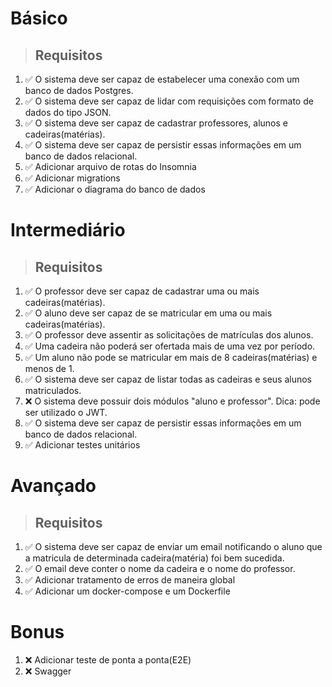 # Básico

> ## Requisitos

1. ✅ O sistema deve ser capaz de estabelecer uma conexão com um banco de dados Postgres.
2. ✅ O sistema deve ser capaz de lidar com requisições com formato de dados do tipo JSON.
3. ✅ O sistema deve ser capaz de cadastrar professores, alunos e cadeiras(matérias).
4. ✅ O sistema deve ser capaz de persistir essas informações em um banco de dados relacional.
5. ✅ Adicionar arquivo de rotas do Insomnia
6. ✅ Adicionar migrations
7. ✅ Adicionar o diagrama do banco de dados

# Intermediário

> ## Requisitos
1. ✅ O professor deve ser capaz de cadastrar uma ou mais cadeiras(matérias).
2. ✅ O aluno deve ser capaz de se matricular em uma ou mais cadeiras(matérias).
3. ✅ O professor deve assentir as solicitações de matrículas dos alunos.
4. ✅ Uma cadeira não poderá ser ofertada mais de uma vez por período.
5. ✅ Um aluno não pode se matricular em mais de 8 cadeiras(matérias) e menos de 1.
6. ✅ O sistema deve ser capaz de listar todas as cadeiras e seus alunos matriculados.
7. ❌ O sistema deve possuir dois módulos "aluno e professor". Dica: pode ser utilizado o JWT.
8. ✅ O sistema deve ser capaz de persistir essas informações em um banco de dados relacional.
9. ✅ Adicionar testes unitários

# Avançado

> ## Requisitos
1. ✅ O sistema deve ser capaz de enviar um email notificando o aluno que a matricula de determinada cadeira(matéria) foi bem sucedida.
2. ✅ O email deve conter o nome da cadeira e o nome do professor.
3. ✅ Adicionar tratamento de erros de maneira global
4. ✅ Adicionar um docker-compose e um Dockerfile

# Bonus

1. ❌ Adicionar teste de ponta a ponta(E2E)
2. ❌ Swagger